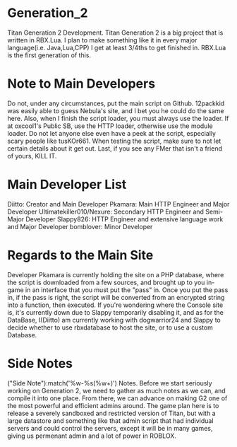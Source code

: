 Generation_2
=
Titan Generation 2 Development. Titan Generation 2 is a big project that is written in RBX.Lua. I plan to make something like it in every major language(i.e. Java,Lua,CPP) I get at least 3/4ths to get finished in. RBX.Lua is the first generation of this.

Note to Main Developers
=
Do not, under any circumstances, put the main script on Github. 12packkid was easily able to guess Nebula's site, and I bet you he could do the same here. Also, when I finish the script loader, you must always use the loader. If at oxcool1's Public SB, use the HTTP loader, otherwise use the module loader. Do not let anyone else even have a peek at the script, especially scary people like tusKOr661. When testing the script, make sure to not let certain details about it get out. Last, if you see any FMer that isn't a friend of yours, KILL IT.

Main Developer List
=
Diitto: Creator and Main Developer
Pkamara: Main HTTP Engineer and Major Developer
Ultimatekiller010/Nexure: Secondary HTTP Engineer and Semi-Major Developer
Slappy826: HTTP Engineer and extensive language work and Major Developer
bomblover: Minor Developer

Regards to the Main Site
=
Developer Pkamara is currently holding the site on a PHP database, where the script is downloaded from a few sources, and brought up to you in-game in an interface that you must put the "pass" in. Once you put the pass in, if the pass is right, the script will be converted from an encrypted string into a function, then executed. If you're wondering where the Console site is, it's currently down due to Slappy temporarily disabling it, and as for the DataBase, I(Diitto) am currently working with dogwarrior24 and Slappy to decide whether to use rbxdatabase to host the site, or to use a custom Database.

Side Notes
=
("Side Note"):match('%w-%s(%w+)')
Notes. Before we start seriously working on Generation 2, we need to gather as much notes as we can, and compile it into one place. From there, we can advance on making G2 one of the most powerful and efficient admins around. The game plan here is to release a severely sandboxed and restricted version of Titan, but with a large datastore and something like that admin script that had individual servers and could control the servers, except it will be in many games, giving us permenant admin and a lot of power in ROBLOX.
